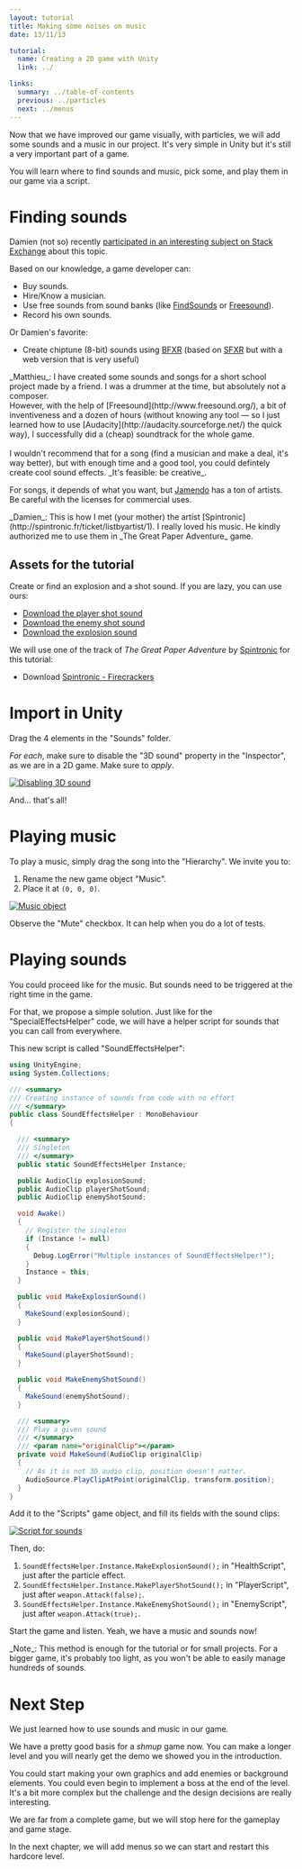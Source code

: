 ```yaml
---
layout: tutorial
title: Making some noises on music
date: 13/11/13

tutorial:
  name: Creating a 2D game with Unity
  link: ../

links:
  summary: ../table-of-contents
  previous: ../particles
  next: ../menus
---
```


Now that we have improved our game visually, with particles, we will add some sounds and a music in our project. It's very simple in Unity but it's still a very important part of a game.

You will learn where to find sounds and music, pick some, and play them in our game via a script.

# Finding sounds

Damien (not so) recently [participated in an interesting subject on Stack Exchange](http://gamedev.stackexchange.com/questions/22525/how-does-a-one-man-developer-do-its-games-sounds) about this topic.

Based on our knowledge, a game developer can:

- Buy sounds.
- Hire/Know a musician.
- Use free sounds from sound banks (like [FindSounds](http://www.findsounds.com/) or [Freesound](http://www.freesound.org/)).
- Record his own sounds.

Or Damien's favorite:

- Create chiptune (8-bit) sounds using [BFXR](http://www.bfxr.net/) (based on [SFXR](http://drpetter.se/project_sfxr.html) but with a web version that is very useful)

<md-info>
_Matthieu_: I have created some sounds and songs for a short school project made by a friend. I was a drummer at the time, but absolutely not a composer. <br />However, with the help of [Freesound](http://www.freesound.org/), a bit of inventiveness and a dozen of hours (without knowing any tool — so I just learned how to use [Audacity](http://audacity.sourceforge.net/) the quick way), I successfully did a (cheap) soundtrack for the whole game. <br /><br />I wouldn't recommend that for a song (find a musician and make a deal, it's way better), but with enough time and a good tool, you could defintely create cool sound effects. _It's feasible: be creative_.
</md-info>

For songs, it depends of what you want, but [Jamendo](http://www.jamendo.com/) has a ton of artists. Be careful with the licenses for commercial uses.

<md-info>
_Damien_: This is how I met (your mother) the artist [Spintronic](http://spintronic.fr/ticket/listbyartist/1). I really loved his music. He kindly authorized me to use them in _The Great Paper Adventure_ game.
</md-info>

## Assets for the tutorial

Create or find an explosion and a shot sound. If you are lazy, you can use ours:

- [Download the player shot sound][sound_shot_player]
- [Download the enemy shot sound][sound_shot_enemy]
- [Download the explosion sound][sound_explosion]

We will use one of the track of _The Great Paper Adventure_ by [Spintronic](http://spintronic.fr/ticket/listbyartist/1) for this tutorial:

- Download [Spintronic - Firecrackers](http://spintronic.fr/song/download/45?format=mp3)

# Import in Unity

Drag the 4 elements in the "Sounds" folder.

_For each_, make sure to disable the "3D sound" property in the "Inspector", as we are in a 2D game. Make sure to _apply_.

[ ![Disabling 3D sound][3dsound]][3dsound]

And... that's all!

# Playing music

To play a music, simply drag the song into the "Hierarchy". We invite you to:

1. Rename the new game object "Music".
2. Place it at `(0, 0, 0)`.

[ ![Music object][music]][music]

Observe the "Mute" checkbox. It can help when you do a lot of tests.

# Playing sounds

You could proceed like for the music. But sounds need to be triggered at the right time in the game.

For that, we propose a simple solution. Just like for the "SpecialEffectsHelper" code, we will have a helper script for sounds that you can call from everywhere.

This new script is called "SoundEffectsHelper":

```csharp
using UnityEngine;
using System.Collections;

/// <summary>
/// Creating instance of sounds from code with no effort
/// </summary>
public class SoundEffectsHelper : MonoBehaviour
{

  /// <summary>
  /// Singleton
  /// </summary>
  public static SoundEffectsHelper Instance;

  public AudioClip explosionSound;
  public AudioClip playerShotSound;
  public AudioClip enemyShotSound;

  void Awake()
  {
    // Register the singleton
    if (Instance != null)
    {
      Debug.LogError("Multiple instances of SoundEffectsHelper!");
    }
    Instance = this;
  }

  public void MakeExplosionSound()
  {
    MakeSound(explosionSound);
  }

  public void MakePlayerShotSound()
  {
    MakeSound(playerShotSound);
  }

  public void MakeEnemyShotSound()
  {
    MakeSound(enemyShotSound);
  }

  /// <summary>
  /// Play a given sound
  /// </summary>
  /// <param name="originalClip"></param>
  private void MakeSound(AudioClip originalClip)
  {
    // As it is not 3D audio clip, position doesn't matter.
    AudioSource.PlayClipAtPoint(originalClip, transform.position);
  }
}
```

Add it to the "Scripts" game object, and fill its fields with the sound clips:

[ ![Script for sounds][sound_script]][sound_script]

Then, do:

1. `SoundEffectsHelper.Instance.MakeExplosionSound();` in "HealthScript", just after the particle effect.
2. `SoundEffectsHelper.Instance.MakePlayerShotSound();` in "PlayerScript", just after `weapon.Attack(false);`.
3. `SoundEffectsHelper.Instance.MakeEnemyShotSound();` in "EnemyScript", just after `weapon.Attack(true);`.

Start the game and listen. Yeah, we have a music and sounds now!

<md-note>
_Note_: This method is enough for the tutorial or for small projects. For a bigger game, it's probably too light, as you won't be able to easily manage hundreds of sounds.
</md-note>

# Next Step

We just learned how to use sounds and music in our game.

We have a pretty good basis for a _shmup_ game now. You can make a longer level and you will nearly get the demo we showed you in the introduction.

You could start making your own graphics and add enemies or background elements. You could even begin to implement a boss at the end of the level. It's a bit more complex but the challenge and the design decisions are really interesting.

We are far from a complete game, but we will stop here for the gameplay and game stage.

In the next chapter, we will add menus so we can start and restart this hardcore level.

[3dsound]: ./-img/3dsound.png
[music]: ./-img/music.png
[sound_script]: ./-img/sound_script.png

[sound_explosion]: ./-sounds/sound_explosion.wav
[sound_shot_player]: ./-sounds/sound_shot_player.wav
[sound_shot_enemy]: ./-sounds/sound_shot_enemy.wav
